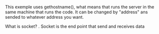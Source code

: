 This exemple uses  gethostname(), what means that runs the server in the same machine that runs the code. It can be changed by "address" ans sended to whatever address you want.

What is socket?
. Socket is the end point that send and receives data